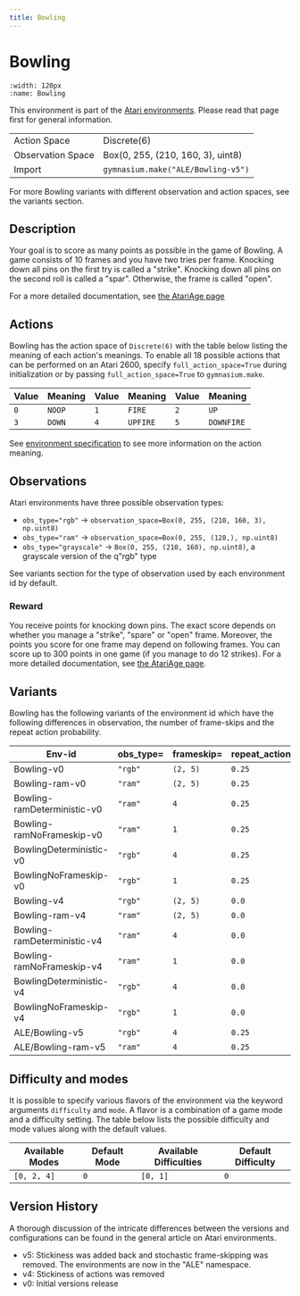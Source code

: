 ```yaml
---
title: Bowling
---
```


# Bowling

```{figure} ../_static/videos/environments/bowling.gif
:width: 120px
:name: Bowling
```

This environment is part of the <a href='..'>Atari environments</a>. Please read that page first for general information.

|                   |                                    |
|-------------------|------------------------------------|
| Action Space      | Discrete(6)                        |
| Observation Space | Box(0, 255, (210, 160, 3), uint8)  |
| Import            | `gymnasium.make("ALE/Bowling-v5")` |

For more Bowling variants with different observation and action spaces, see the variants section.

## Description

Your goal is to score as many points as possible in the game of Bowling. A game consists of 10 frames and you have two tries per frame. Knocking down all pins on the first try is called a "strike". Knocking down all pins on the second roll is called a "spar". Otherwise, the frame is called "open".

For a more detailed documentation, see [the AtariAge page](https://atariage.com/manual_html_page.php?SoftwareID=879)

## Actions

Bowling has the action space of `Discrete(6)` with the table below listing the meaning of each action's meanings.
To enable all 18 possible actions that can be performed on an Atari 2600, specify `full_action_space=True` during
initialization or by passing `full_action_space=True` to `gymnasium.make`.

| Value   | Meaning   | Value   | Meaning   | Value   | Meaning    |
|---------|-----------|---------|-----------|---------|------------|
| `0`     | `NOOP`    | `1`     | `FIRE`    | `2`     | `UP`       |
| `3`     | `DOWN`    | `4`     | `UPFIRE`  | `5`     | `DOWNFIRE` |

See [environment specification](../env-spec) to see more information on the action meaning.

## Observations

Atari environments have three possible observation types:

- `obs_type="rgb"` -> `observation_space=Box(0, 255, (210, 160, 3), np.uint8)`
- `obs_type="ram"` -> `observation_space=Box(0, 255, (128,), np.uint8)`
- `obs_type="grayscale"` -> `Box(0, 255, (210, 160), np.uint8)`, a grayscale version of the q"rgb" type

See variants section for the type of observation used by each environment id by default.

### Reward

You receive points for knocking down pins. The exact score depends on whether you manage a "strike", "spare" or "open" frame. Moreover, the points you score for one frame may depend on following frames. You can score up to 300 points in one game (if you manage to do 12 strikes). For a more detailed documentation, see [the AtariAge page](https://atariage.com/manual_html_page.php?SoftwareID=879).

## Variants

Bowling has the following variants of the environment id which have the following differences in observation,
the number of frame-skips and the repeat action probability.

| Env-id                      | obs_type=   | frameskip=   | repeat_action_probability=   |
|-----------------------------|-------------|--------------|------------------------------|
| Bowling-v0                  | `"rgb"`     | `(2, 5)`     | `0.25`                       |
| Bowling-ram-v0              | `"ram"`     | `(2, 5)`     | `0.25`                       |
| Bowling-ramDeterministic-v0 | `"ram"`     | `4`          | `0.25`                       |
| Bowling-ramNoFrameskip-v0   | `"ram"`     | `1`          | `0.25`                       |
| BowlingDeterministic-v0     | `"rgb"`     | `4`          | `0.25`                       |
| BowlingNoFrameskip-v0       | `"rgb"`     | `1`          | `0.25`                       |
| Bowling-v4                  | `"rgb"`     | `(2, 5)`     | `0.0`                        |
| Bowling-ram-v4              | `"ram"`     | `(2, 5)`     | `0.0`                        |
| Bowling-ramDeterministic-v4 | `"ram"`     | `4`          | `0.0`                        |
| Bowling-ramNoFrameskip-v4   | `"ram"`     | `1`          | `0.0`                        |
| BowlingDeterministic-v4     | `"rgb"`     | `4`          | `0.0`                        |
| BowlingNoFrameskip-v4       | `"rgb"`     | `1`          | `0.0`                        |
| ALE/Bowling-v5              | `"rgb"`     | `4`          | `0.25`                       |
| ALE/Bowling-ram-v5          | `"ram"`     | `4`          | `0.25`                       |

## Difficulty and modes

It is possible to specify various flavors of the environment via the keyword arguments `difficulty` and `mode`.
A flavor is a combination of a game mode and a difficulty setting. The table below lists the possible difficulty and mode values
along with the default values.

| Available Modes   | Default Mode   | Available Difficulties   | Default Difficulty   |
|-------------------|----------------|--------------------------|----------------------|
| `[0, 2, 4]`       | `0`            | `[0, 1]`                 | `0`                  |

## Version History

A thorough discussion of the intricate differences between the versions and configurations can be found in the general article on Atari environments.

* v5: Stickiness was added back and stochastic frame-skipping was removed. The environments are now in the "ALE" namespace.
* v4: Stickiness of actions was removed
* v0: Initial versions release
